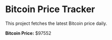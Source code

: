 # Bitcoin Price Tracker

This project fetches the latest Bitcoin price daily.

**Bitcoin Price:** $97552
